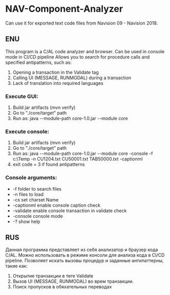 # NAV-Component-Analyzer
Can use it for exported text code files from Navision 09 - Navision 2018.

## ENU
This program is a C/AL code analyzer and browser.
Can be used in console mode in CI/CD pipeline
Allows you to search for procedure calls and specified antipatterns, such as:
1. Opening a transaction in the Validate tag
2. Calling UI (MESSAGE, RUNMODAL) during a transaction
3. Lack of translation into required languages

### Execute GUI:
1. Build jar artifacts (mvn verify)
2. Go to "./core/target" path
3. Run as: java --module-path core-1.0.jar --module core

### Execute console:
1. Build jar artifacts (mvn verify)
2. Go to "./core/target" path 
3. Run as: java --module-path core-1.0.jar --module core -console -f c:\Temp -n CU1204.txt CU50001.txt TAB50000.txt -captionml
4. exit code = 3 if found antipatterns

### Console arguments:
* -f             folder to search files
* -n             files to load
* -cs            set charset Name
* -captionml     enable console caption check
* -validate      enable console transaction in validate check
* -console       console mode
* -?             show help

## RUS
Данная программа представляет из себя анализатор и браузер кода C/AL.
Можно использовать в режиме консоли для анализа кода в CI/CD pipeline.
Позволяет искать вызовы процедур и заданные антипаттерны, такие как:
1. Открытие транзакции в теге Validate
2. Вызов UI (MESSAGE, RUNMODAL) во врем транзакции.
3. Поиск пропусков в обяхательных переводах

